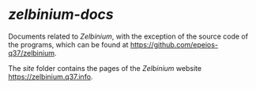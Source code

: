 # *zelbinium-docs*

Documents related to *Zelbinium*, with the exception of the source code of the programs, which can be found at <https://github.com/epeios-q37/zelbinium>.

The *site* folder contains the pages of the *Zelbinium* website https://zelbinium.q37.info.

